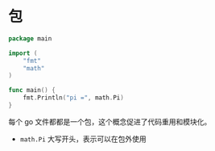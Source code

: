 # 包

```go
package main

import (
	"fmt"
	"math"
)

func main() {
	fmt.Println("pi =", math.Pi)
}
```

每个 go 文件都都是一个包，这个概念促进了代码重用和模块化。

- `math.Pi` 大写开头，表示可以在包外使用